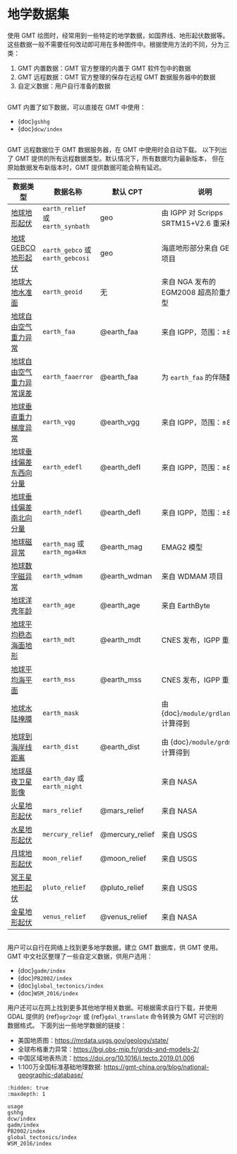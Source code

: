 # 地学数据集

使用 GMT 绘图时，经常用到一些特定的地学数据，如国界线、地形起伏数据等。
这些数据一般不需要任何改动即可用在多种图件中。根据使用方法的不同，分为三类：

1. GMT 内置数据：GMT 官方整理的内置于 GMT 软件包中的数据
2. GMT 远程数据：GMT 官方整理的保存在远程 GMT 数据服务器中的数据
3. 自定义数据：用户自行准备的数据

```{rubric} GMT 内置数据
```

GMT 内置了如下数据，可以直接在 GMT 中使用：

- {doc}`gshhg`
- {doc}`dcw/index`

```{rubric} GMT 远程数据
```

GMT 远程数据位于 GMT 数据服务器，在 GMT 中使用时会自动下载。
以下列出了 GMT 提供的所有远程数据类型。默认情况下，所有数据均为最新版本，
但在原始数据发布新版本时，GMT 提供数据可能会稍有延迟。

| 数据类型                                                                                              | 数据名称                              | 默认 CPT        | 说明                                      |
|-------------------------------------------------------------------------------------------------------|---------------------------------------|-----------------|-------------------------------------------|
| [地球地形起伏](https://www.generic-mapping-tools.org/remote-datasets/earth-relief.html)               | `earth_relief` 或 <br>`earth_synbath` | geo             | 由 IGPP 对 Scripps SRTM15+V2.6 重采样得到 |
| [地球 GEBCO 地形起伏](https://www.generic-mapping-tools.org/remote-datasets/earth-gebco.html)         | `earth_gebco` 或 <br>`earth_gebcosi`  | geo             | 海底地形部分来自 GEBCO 项目               |
| [地球大地水准面](https://www.generic-mapping-tools.org/remote-datasets/earth-geoid.html)              | `earth_geoid`                         | 无              | 来自 NGA 发布的 EGM2008 超高阶重力场模型  |
| [地球自由空气重力异常](https://www.generic-mapping-tools.org/remote-datasets/earth-faa.html)          | `earth_faa`                           | @earth_faa      | 来自 IGPP，范围：±80˚                     |
| [地球自由空气重力异常误差](https://www.generic-mapping-tools.org/remote-datasets/earth-faaerror.html) | `earth_faaerror`                      | @earth_faa      | 为 `earth_faa` 的伴随数据                 |
| [地球垂直重力梯度异常](https://www.generic-mapping-tools.org/remote-datasets/earth-vgg.html)          | `earth_vgg`                           | @earth_vgg      | 来自 IGPP，范围：±80˚                     |
| [地球垂线偏差东西向分量](https://www.generic-mapping-tools.org/remote-datasets/earth-edefl.html)      | `earth_edefl`                         | @earth_defl     | 来自 IGPP，范围：±80˚                     |
| [地球垂线偏差南北向分量](https://www.generic-mapping-tools.org/remote-datasets/earth-ndefl.html)      | `earth_ndefl`                         | @earth_defl     | 来自 IGPP，范围：±80˚                     |
| [地球磁异常](https://www.generic-mapping-tools.org/remote-datasets/earth-mag.html)                    | `earth_mag` 或 <br>`earth_mga4km`     | @earth_mag      | EMAG2 模型                                |
| [地球数字磁异常](https://www.generic-mapping-tools.org/remote-datasets/earth-wdmam.html)              | `earth_wdmam`                         | @earth_wdman    | 来自 WDMAM 项目                           |
| [地球洋壳年龄](https://www.generic-mapping-tools.org/remote-datasets/earth-age.html)                  | `earth_age`                           | @earth_age      | 来自 EarthByte                            |
| [地球平均稳态海面地形](https://www.generic-mapping-tools.org/remote-datasets/earth-mdt.html)          | `earth_mdt`                           | @earth_mdt      | CNES 发布，IGPP 重处理                    |
| [地球平均海平面](https://www.generic-mapping-tools.org/remote-datasets/earth-mss.html)                | `earth_mss`                           | @earth_mss      | CNES 发布，IGPP 重处理                    |
| [地球水陆掩膜](https://www.generic-mapping-tools.org/remote-datasets/earth-mask.html)                 | `earth_mask`                          |                 | 由 {doc}`/module/grdlandmask` 计算得到    |
| [地球到海岸线距离](https://www.generic-mapping-tools.org/remote-datasets/earth-dist.html)             | `earth_dist`                          | @earth_dist     | 由 {doc}`/module/grdmath` 计算得到        |
| [地球昼夜卫星影像](https://www.generic-mapping-tools.org/remote-datasets/earth-daynight.html)         | `earth_day` 或 <br>`earth_night`      |                 | 来自 NASA                                 |
| [火星地形起伏](https://www.generic-mapping-tools.org/remote-datasets/mars-relief.html)                | `mars_relief`                         | @mars_relief    | 来自 NASA                                 |
| [水星地形起伏](https://www.generic-mapping-tools.org/remote-datasets/mercury-relief.html)             | `mercury_relief`                      | @mercury_relief | 来自 USGS                                 |
| [月球地形起伏](https://www.generic-mapping-tools.org/remote-datasets/moon-relief.html)                | `moon_relief`                         | @moon_relief    | 来自 USGS                                 |
| [冥王星地形起伏](https://www.generic-mapping-tools.org/remote-datasets/pluto-relief.html)             | `pluto_relief`                        | @pluto_relief   | 来自 USGS                                 |
| [金星地形起伏](https://www.generic-mapping-tools.org/remote-datasets/venus-relief.html)               | `venus_relief`                        | @venus_relief   | 来自 NASA                                 |


```{rubric} 自定义数据
```

用户可以自行在网络上找到更多地学数据，建立 GMT 数据库，供 GMT 使用。
GMT 中文社区整理了一些自定义数据，供用户选用：

- {doc}`gadm/index`
- {doc}`PB2002/index`
- {doc}`global_tectonics/index`
- {doc}`WSM_2016/index`

用户还可以在网上找到更多其他地学相关数据。可根据需求自行下载，并使用 GDAL 提供的
{ref}`ogr2ogr` 或 {ref}`gdal_translate` 命令转换为 GMT 可识别的数据格式。
下面列出一些地学数据的链接：

- 美国地质图：<https://mrdata.usgs.gov/geology/state/>
- 全球布格重力异常：<https://bgi.obs-mip.fr/grids-and-models-2/>
- 中国区域地表热流：<https://doi.org/10.1016/j.tecto.2019.01.006>
- 1:100万全国标准基础地理数据: <https://gmt-china.org/blog/national-geographic-database/>

```{toctree}
:hidden: true
:maxdepth: 1

usage
gshhg
dcw/index
gadm/index
PB2002/index
global_tectonics/index
WSM_2016/index
```
